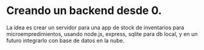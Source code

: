 # Creando un backend desde 0.

La idea es crear un servidor para una app de stock de inventarios para microempredimientos, usando node.js, express, sqlite para db local, y en un futuro integrarlo con base de datos en la nube.

